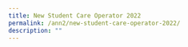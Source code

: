 ```yaml
---
title: New Student Care Operator 2022
permalink: /ann2/new-student-care-operator-2022/
description: ""
---
```

